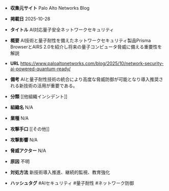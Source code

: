 - **収集元サイト**
Palo Alto Networks Blog

- **掲載日**
2025-10-28

- **タイトル**
AI対応量子安全ネットワークセキュリティ

- **概要**
AI技術と量子耐性を備えたネットワークセキュリティ製品Prisma BrowserとAIRS 2.0を紹介し将来の量子コンピュータ脅威に備える重要性を解説

- **URL**
https://www.paloaltonetworks.com/blog/2025/10/network-security-ai-powered-quantum-ready/

- **備考**
AIと量子耐性技術の統合により高度な脅威防御が可能となり導入推奨される新技術の活用が重要である。

- **分類**
[[他組織インシデント]]

- **組織名**
N/A

- **業種**
N/A

- **攻撃手口**
[[その他]]

- **攻撃影響**
N/A

- **脅威アクター**
N/A

- **原因**
不明

- **対処方法**
新技術導入推進、継続的監視、教育強化

- **ハッシュタグ**
#AIセキュリティ #量子耐性 #ネットワーク防御
